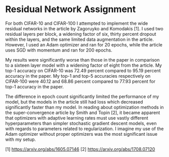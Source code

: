 # Residual Network Assignment

For both CIFAR-10 and CIFAR-100 I attempted to implement the wide residual
networks in the article by Zagoruyko and Komodakis [1]. I used two residual
layers per block, a widening factor of six, thirty percent dropout within the
layers, and the same limited data augmentation in the article. However, I used
an Adam optimizer and ran for 20 epochs, while the article uses SGD with
momentum and ran for 200 epochs.

My results were significantly worse than those in the paper in comparison to a
sixteen layer model with a widening factor of eight from the article. My top-1
accuracy on CIFAR-10 was 72.49 percent compared to 95.19 percent accuracy in
the paper. My top-1 and top-5 accuracies respectively on CIFAR-100 were 40.12
and 68.86 percent compared to 77.93 percent for top-1 accuracy in the paper.

The difference in epoch count significantly limited the performance of my
model, but the models in the article still had loss which decreased
significantly faster than my model. In reading about optimization methods in
the super-convergence article by Smith and Topin [2], it became apparent that
optimizers with adaptive learning rates must use vastly different
hyperparameters than simpler stochastic gradient descent models, even with
regards to parameters related to regularization. I imagine my use of the Adam
optimizer without proper optimizers was the most significant issue with my
setup.

[1] https://arxiv.org/abs/1605.07146
[2] https://arxiv.org/abs/1708.07120